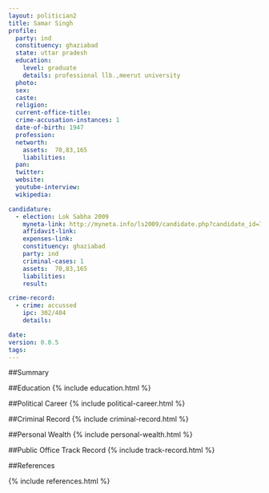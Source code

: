 ```yaml
---
layout: politician2
title: Samar Singh
profile: 
  party: ind
  constituency: ghaziabad
  state: uttar pradesh
  education: 
    level: graduate
    details: professional llb.,meerut university
  photo: 
  sex: 
  caste: 
  religion: 
  current-office-title: 
  crime-accusation-instances: 1
  date-of-birth: 1947
  profession: 
  networth: 
    assets:  70,83,165
    liabilities: 
  pan: 
  twitter: 
  website: 
  youtube-interview: 
  wikipedia: 

candidature: 
  - election: Lok Sabha 2009
    myneta-link: http://myneta.info/ls2009/candidate.php?candidate_id=7748
    affidavit-link: 
    expenses-link: 
    constituency: ghaziabad 
    party: ind
    criminal-cases: 1
    assets:  70,83,165
    liabilities: 
    result:  

crime-record: 
  - crime: accussed
    ipc: 302/404
    details:    

date: 
version: 0.0.5
tags: 
---
```

##Summary


##Education
{% include education.html %}


##Political Career
{% include political-career.html %}


##Criminal Record
{% include criminal-record.html %}


##Personal Wealth
{% include personal-wealth.html %}


##Public Office Track Record
{% include track-record.html %}


##References


{% include references.html %}